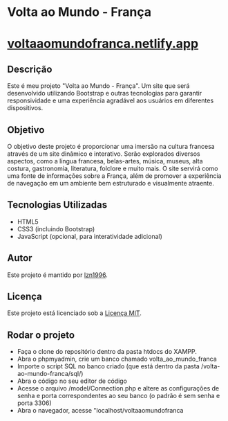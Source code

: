 # Volta ao Mundo - França
# <a href="https://voltaaomundofranca.netlify.app" target="_blank">voltaaomundofranca.netlify.app</a>
## Descrição

Este é meu projeto "Volta ao Mundo - França". Um site que será desenvolvido utilizando Bootstrap e outras tecnologias para garantir responsividade e uma experiência agradável aos usuários em diferentes dispositivos.

## Objetivo

O objetivo deste projeto é proporcionar uma imersão na cultura francesa através de um site dinâmico e interativo. Serão explorados diversos aspectos, como a língua francesa, belas-artes, música, museus, alta costura, gastronomia, literatura, folclore e muito mais. O site servirá como uma fonte de informações sobre a França, além de promover a experiência de navegação em um ambiente bem estruturado e visualmente atraente.

## Tecnologias Utilizadas

- HTML5
- CSS3 (incluindo Bootstrap)
- JavaScript (opcional, para interatividade adicional)

## Autor

Este projeto é mantido por [lzn1996](https://github.com/lzn1996).

## Licença

Este projeto está licenciado sob a [Licença MIT](https://opensource.org/licenses/MIT).

## Rodar o projeto

- Faça o clone do repositório dentro da pasta htdocs do XAMPP.
- Abra o phpmyadmin, crie um banco chamado volta_ao_mundo_franca
- Importe o script SQL no banco criado (que está dentro da pasta /volta-ao-mundo-franca/sql/)
- Abra o código no seu editor de código
- Acesse o arquivo /model/Connection.php e altere as configurações de senha e porta correspondentes ao seu banco (o padrão é sem senha e porta 3306)
- Abra o navegador, acesse "localhost/voltaaomundofranca
